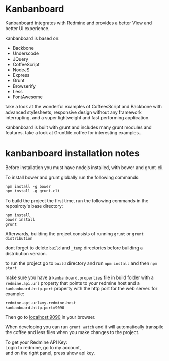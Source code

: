 # Kanbanboard

Kanbanboard integrates with Redmine and provides a better View and better UI experience.

kanbanboard is based on:

* Backbone
* Underscode
* JQuery
* CoffeeScript
* NodeJS
* Express
* Grunt
* Browserify
* Less
* FontAwesome

take a look at the wonderful examples of CoffeesScript and Backbone with advanced stylesheets, responsive design without any framework interrupting, and a super lightweight and fast performing application.

kanbanboard is built with grunt and includes many grunt modules and features.
take a look at Gruntfile.coffee for interesting examples...

# kanbanboard installation notes

Before installation you must have nodejs installed, with bower and grunt-cli.

To install bower and grunt globally run the following commands:
```
npm install -g bower
npm install -g grunt-cli
```

To build the project the first time, run the following commands in the reposiroty's base directory:
```
npm install
bower install
grunt
```

Afterwards, building the project consists of running `grunt` or `grunt distribution`

dont forget to delete `build` and `_temp` directories before building a distribution version.


to run the project go to `build` directory and run `npm install` and then `npm start`

make sure you have a `kanbanboard.properties` file in build folder with a `redmine.api.url` property that points to your redmine host and a `kanbanboard.http.port` property with the http port for the web server.
for example:
```
redmine.api.url=my.redmine.host
kanbanboard.http.port=9090
```

Then go to [localhost:9090](localhost:9090/) in your browser.


When developing you can run `grunt watch` and it will automatically transpile the coffee and less files when you make changes to the project.


To get your Redmine API Key:  
Login to redmine, go to my account,  
and on the right panel, press show api key.

